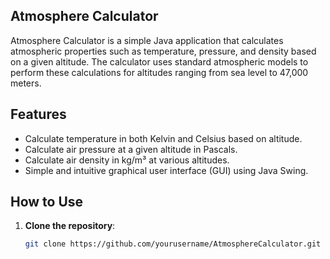 ## Atmosphere Calculator
Atmosphere Calculator is a simple Java application that calculates atmospheric properties such as temperature, pressure, and density based on a given altitude. The calculator uses standard atmospheric models to perform these calculations for altitudes ranging from sea level to 47,000 meters.

## Features

- Calculate temperature in both Kelvin and Celsius based on altitude.
- Calculate air pressure at a given altitude in Pascals.
- Calculate air density in kg/m³ at various altitudes.
- Simple and intuitive graphical user interface (GUI) using Java Swing.

## How to Use

1. **Clone the repository**:
   ```bash
   git clone https://github.com/yourusername/AtmosphereCalculator.git
